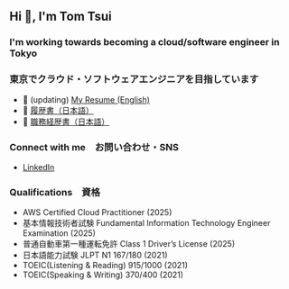 ## Hi 👋, I'm Tom Tsui

### I'm working towards becoming a cloud/software engineer in Tokyo
### 東京でクラウド・ソフトウェアエンジニアを目指しています
- 📄 (updating) [My Resume (English)](https://tom2642.github.io/resume/)
- 📄 [履歴書（日本語）](https://github.com/tom2642/rirekusyo/blob/1cce409d9b8829904e451205e8c83e0a448b838b/%E5%B1%A5%E6%AD%B4%E6%9B%B8_%E5%BE%90%20%E7%82%AB%E6%B0%B8.pdf)
- 📄 [職務経歴書（日本語）](https://github.com/tom2642/rirekusyo/blob/1cce409d9b8829904e451205e8c83e0a448b838b/%E8%81%B7%E5%8B%99%E7%B5%8C%E6%AD%B4%E6%9B%B8_%E5%BE%90%20%E7%82%AB%E6%B0%B8.pdf)

### Connect with me　お問い合わせ・SNS
- [LinkedIn](https://linkedin.com/in/tomtsui)

### Qualifications　資格
- AWS Certified Cloud Practitioner (2025)
- 基本情報技術者試験 Fundamental Information Technology Engineer Examination (2025)
- 普通自動車第一種運転免許 Class 1 Driver’s License (2025)
- 日本語能力試験 JLPT N1 167/180 (2021)
- TOEIC(Listening & Reading) 915/1000 (2021)
- TOEIC(Speaking & Writing) 370/400 (2021)
